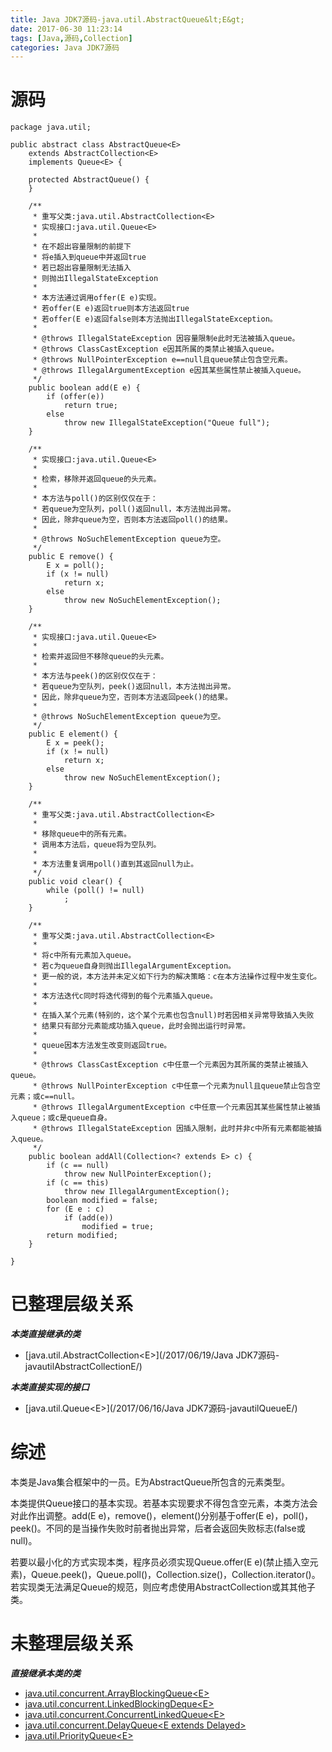 ```yaml
---
title: Java JDK7源码-java.util.AbstractQueue&lt;E&gt;
date: 2017-06-30 11:23:14
tags: [Java,源码,Collection]
categories: Java JDK7源码
---
```


# 源码

<!-- more -->

```
package java.util;

public abstract class AbstractQueue<E>
    extends AbstractCollection<E>
    implements Queue<E> {

    protected AbstractQueue() {
    }

    /**
     * 重写父类:java.util.AbstractCollection<E>
     * 实现接口:java.util.Queue<E>
     * 
     * 在不超出容量限制的前提下
     * 将e插入到queue中并返回true
     * 若已超出容量限制无法插入
     * 则抛出IllegalStateException
     * 
     * 本方法通过调用offer(E e)实现。
     * 若offer(E e)返回true则本方法返回true
     * 若offer(E e)返回false则本方法抛出IllegalStateException。
     * 
     * @throws IllegalStateException 因容量限制e此时无法被插入queue。
     * @throws ClassCastException e因其所属的类禁止被插入queue。
     * @throws NullPointerException e==null且queue禁止包含空元素。
     * @throws IllegalArgumentException e因其某些属性禁止被插入queue。
     */
    public boolean add(E e) {
        if (offer(e))
            return true;
        else
            throw new IllegalStateException("Queue full");
    }

    /**
     * 实现接口:java.util.Queue<E>
     * 
     * 检索，移除并返回queue的头元素。
     * 
     * 本方法与poll()的区别仅仅在于：
     * 若queue为空队列，poll()返回null，本方法抛出异常。
     * 因此，除非queue为空，否则本方法返回poll()的结果。
     * 
     * @throws NoSuchElementException queue为空。
     */
    public E remove() {
        E x = poll();
        if (x != null)
            return x;
        else
            throw new NoSuchElementException();
    }

    /**
     * 实现接口:java.util.Queue<E>
     * 
     * 检索并返回但不移除queue的头元素。
     * 
     * 本方法与peek()的区别仅仅在于：
     * 若queue为空队列，peek()返回null，本方法抛出异常。
     * 因此，除非queue为空，否则本方法返回peek()的结果。
     * 
     * @throws NoSuchElementException queue为空。
     */
    public E element() {
        E x = peek();
        if (x != null)
            return x;
        else
            throw new NoSuchElementException();
    }

    /**
     * 重写父类:java.util.AbstractCollection<E>
     * 
     * 移除queue中的所有元素。
     * 调用本方法后，queue将为空队列。
     * 
     * 本方法重复调用poll()直到其返回null为止。
     */
    public void clear() {
        while (poll() != null)
            ;
    }

    /**
     * 重写父类:java.util.AbstractCollection<E>
     * 
     * 将c中所有元素加入queue。
     * 若c为queue自身则抛出IllegalArgumentException。
     * 更一般的说，本方法并未定义如下行为的解决策略：c在本方法操作过程中发生变化。
     * 
     * 本方法迭代c同时将迭代得到的每个元素插入queue。
     * 
     * 在插入某个元素(特别的，这个某个元素也包含null)时若因相关异常导致插入失败
     * 结果只有部分元素能成功插入queue，此时会抛出运行时异常。
     * 
     * queue因本方法发生改变则返回true。
     * 
     * @throws ClassCastException c中任意一个元素因为其所属的类禁止被插入queue。
     * @throws NullPointerException c中任意一个元素为null且queue禁止包含空元素；或c==null。
     * @throws IllegalArgumentException c中任意一个元素因其某些属性禁止被插入queue；或c是queue自身。
     * @throws IllegalStateException 因插入限制，此时并非c中所有元素都能被插入queue。
     */
    public boolean addAll(Collection<? extends E> c) {
        if (c == null)
            throw new NullPointerException();
        if (c == this)
            throw new IllegalArgumentException();
        boolean modified = false;
        for (E e : c)
            if (add(e))
                modified = true;
        return modified;
    }

}
```

# 已整理层级关系

***本类直接继承的类***

- [java.util.AbstractCollection&lt;E&gt;](/2017/06/19/Java JDK7源码-javautilAbstractCollectionE/)

***本类直接实现的接口***

- [java.util.Queue&lt;E&gt;](/2017/06/16/Java JDK7源码-javautilQueueE/)

# 综述

本类是Java集合框架中的一员。E为AbstractQueue所包含的元素类型。

本类提供Queue接口的基本实现。若基本实现要求不得包含空元素，本类方法会对此作出调整。add(E e)，remove()，element()分别基于offer(E e)，poll()，peek()。不同的是当操作失败时前者抛出异常，后者会返回失败标志(false或null)。

若要以最小化的方式实现本类，程序员必须实现Queue.offer(E e)(禁止插入空元素)，Queue.peek()，Queue.poll()，Collection.size()，Collection.iterator()。若实现类无法满足Queue的规范，则应考虑使用AbstractCollection或其其他子类。

# 未整理层级关系

***直接继承本类的类***

- [java.util.concurrent.ArrayBlockingQueue&lt;E&gt;]()
- [java.util.concurrent.LinkedBlockingDeque&lt;E&gt;]()
- [java.util.concurrent.ConcurrentLinkedQueue&lt;E&gt;]()
- [java.util.concurrent.DelayQueue&lt;E extends Delayed&gt;]()
- [java.util.PriorityQueue&lt;E&gt;]()